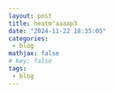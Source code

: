 ```yaml
---
layout: post
title: heatm"aaaap3
date: "2024-11-22 18:35:05"
categories: 
 - blog 
mathjax: false 
# key: false 
tags:
 - blog
---
```



 